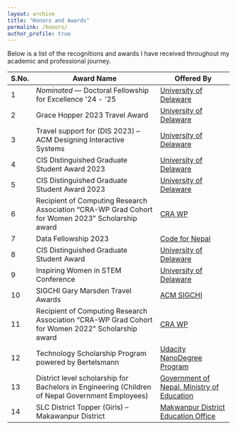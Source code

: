 ```yaml
---
layout: archive
title: "Honors and Awards"
permalink: /honors/
author_profile: true
---
```


Below is a list of the recognitions and awards I have received throughout my academic and professional journey.  

| S.No. | Award Name | Offered By |
|------|------------------------------|-----------------------------------------------------|
| 1 | _Nominated_ — Doctoral Fellowship for Excellence '24 - '25 | [University of Delaware](https://www.udel.edu/) |
| 2 | Grace Hopper 2023 Travel Award | [University of Delaware](https://www.cis.udel.edu/) |
| 3 | Travel support for (DIS 2023) – ACM Designing Interactive Systems | [University of Delaware](https://www.cis.udel.edu/) |
| 4 | CIS Distinguished Graduate Student Award 2023 | [University of Delaware](https://www.cis.udel.edu/) |
| 5 | CIS Distinguished Graduate Student Award 2023 | [University of Delaware](https://www.cis.udel.edu/) |
| 6 | Recipient of Computing Research Association “CRA-WP Grad Cohort for Women 2023" Scholarship award | [CRA WP](https://cra.org/cra-wp/) |
| 7 | Data Fellowship 2023 | [Code for Nepal](https://codefornepal.org/data-fellowship/) |
| 8 | CIS Distinguished Graduate Student Award | [University of Delaware](https://www.udel.edu/) |
| 9 | Inspiring Women in STEM Conference | [University of Delaware](https://delawarebio.site-ym.com/) |
| 10 | SIGCHI Gary Marsden Travel Awards | [ACM SIGCHI](https://www.acm.org/) |
| 11 | Recipient of Computing Research Association “CRA-WP Grad Cohort for Women 2022" Scholarship award | [CRA WP](https://cra.org/cra-wp/) |
| 12 | Technology Scholarship Program powered by Bertelsmann | [Udacity NanoDegree Program](https://www.udacity.com/) |
| 13 | District level scholarship for Bachelors in Engineering (Children of Nepal Government Employees) | [Government of Nepal, Ministry of Education](https://moest.gov.np/) |
| 14 | SLC District Topper (Girls) – Makawanpur District | [Makwanpur District Education Office](https://www.moe.gov.np/) |

